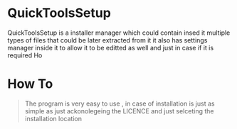 # QuickToolsSetup

QuickToolsSetup is a installer manager which could contain insed it multiple types of files that could be later extracted from it 
it also has settings manager inside it to allow it to be editted as well and just in case if it is required  Ho

# How To
> The program is very easy to use , in case of installation is just as simple as just ackonolegeing the LICENCE  and just selceting the installation location 
